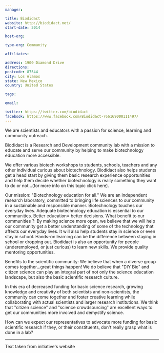 ```yaml
---
manager:

title: Biodidact
website: http://biodidact.net/
start-date: 2014

host-org:

type-org: Community

affiliates:

address: 1900 Diamond Drive
directions:
postcode: 87544
city: Los Alamos
state: New Mexico
country: United States

tags:

email:

twitter: https://twitter.com/biodidact
facebook: https://www.facebook.com/Biodidact-766169000111497/
---
```


We are scientists and educators with a passion for science, learning and community outreach.

Biodidact is a Research and Development community lab with a mission to educate and serve our community by helping to make biotechnology education more accessible.

We offer various biotech workshops to students, schools, teachers and any other individual curious about biotechnology. Biodidact also helps students get a head start by giving them basic research experience opportunities and help them decide whether biotechnology is really something they want to do or not...(for more info on this topic click here).

Our mission: "Biotechnology education for all."
We are an independent research laboratory, committed to bringing life sciences to our community in a sustainable and responsible manner.
Biotechnology touches our everyday lives. Adequate biotechnology education is essential to our communities.
Better education= better decisions.
What benefit to our communities ?:
By making science more open, we believe that we will help our community get a better understanding of some of the technology that affects our everyday lives. It will also help students stay in science or even stay in school.
Hands-on learning can be the difference between staying in school or dropping out. Biodidact is also an opportunity for people (underemployed, or just curious) to learn new skills. We provide quality mentoring opportunities.

Benefits to the scientific community:
We believe that when a diverse group comes together...great things happen!
We do believe that "DIY Bio" and citizen science can play an integral part of not only the science education landscape, but also the basic scientific research culture.

In this era of decreased funding for basic science research, growing knowledge and creativity of both scientists and non-scientists, the community can come together and foster creative learning while collaborating with actual scientists and larger research institutions. We think that "citizen science" and "science crowdsourcing" are excellent ways to get our communities more involved and demystify science.

How can we expect our representatives to advocate more funding for basic scientific research if they, or their constituents, don't really grasp what is done in a lab?


---
Text taken from initiative's website
